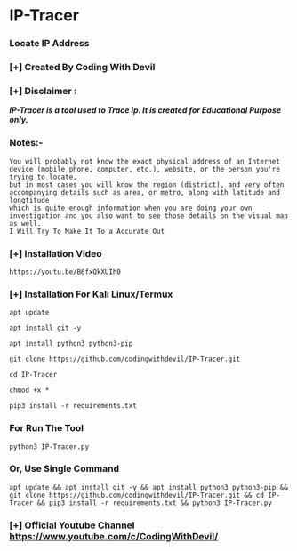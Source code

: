 # IP-Tracer
### Locate IP Address 
### [+] Created By Coding With Devil
### [+] Disclaimer :
***IP-Tracer is a tool used to Trace Ip. It is created for Educational Purpose only.***
### Notes:- 
    You will probably not know the exact physical address of an Internet device (mobile phone, computer, etc.), website, or the person you're trying to locate,
    but in most cases you will know the region (district), and very often accompanying details such as area, or metro, along with latitude and longtitude
    which is quite enough information when you are doing your own investigation and you also want to see those details on the visual map as well.
    I Will Try To Make It To a Accurate Out
### [+] Installation Video 

```https://youtu.be/B6fxQkXUIh0```

### [+] Installation For Kali Linux/Termux

```apt update```

```apt install git -y```

```apt install python3 python3-pip```

```git clone https://github.com/codingwithdevil/IP-Tracer.git```

```cd IP-Tracer```

```chmod +x *```

```pip3 install -r requirements.txt```

### For Run The Tool

```python3 IP-Tracer.py```


### Or, Use Single Command
```
apt update && apt install git -y && apt install python3 python3-pip && git clone https://github.com/codingwithdevil/IP-Tracer.git && cd IP-Tracer && pip3 install -r requirements.txt && python3 IP-Tracer.py
```

### [+] Official Youtube Channel https://www.youtube.com/c/CodingWithDevil/
